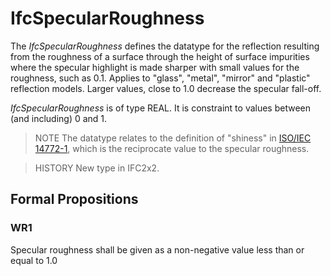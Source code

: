 # IfcSpecularRoughness

The _IfcSpecularRoughness_ defines the datatype for the reflection resulting from the roughness of a surface through the height of surface impurities where the specular highlight is made sharper with small values for the roughness, such as 0.1. Applies to "glass", "metal", "mirror" and "plastic" reflection models. Larger values, close to 1.0 decrease the specular fall-off.

_IfcSpecularRoughness_ is of type REAL. It is constraint to values between (and including) 0 and 1.

> NOTE  The datatype relates to the definition of "shiness" in [ISO/IEC 14772-1](../../../bibliography.htm#IEC-14772-1), which is the reciprocate value to the specular roughness.

> HISTORY  New type in IFC2x2.

## Formal Propositions

### WR1
Specular roughness shall be given as a non-negative value less than or equal to 1.0
